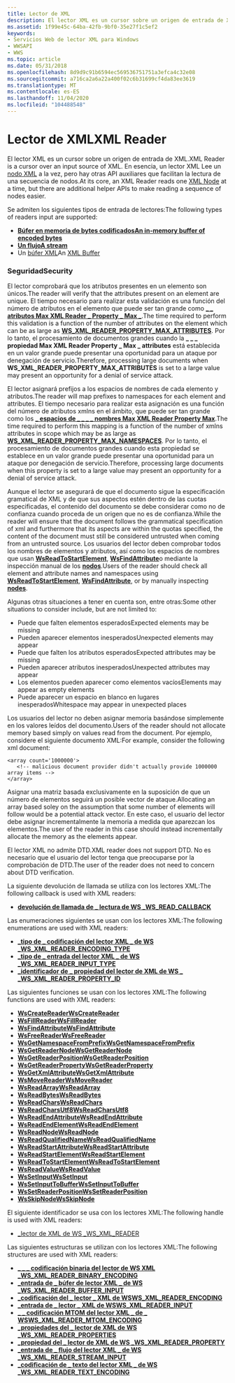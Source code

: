 ```yaml
---
title: Lector de XML
description: El lector XML es un cursor sobre un origen de entrada de XML. En esencia, un lector XML Lee un nodo XML a la vez, pero hay otras API auxiliares que facilitan la lectura de una secuencia de nodos.
ms.assetid: 1f99e45c-64ba-42fb-9bf0-35e27f1c5ef2
keywords:
- Servicios Web de lector XML para Windows
- WWSAPI
- WWS
ms.topic: article
ms.date: 05/31/2018
ms.openlocfilehash: 8d9d9c91b6594ec569536751751a3efca4c32e08
ms.sourcegitcommit: a716ca2a6a22a400f02c6b31699cf4da83ee3619
ms.translationtype: MT
ms.contentlocale: es-ES
ms.lasthandoff: 11/04/2020
ms.locfileid: "104488548"
---
```

# <a name="xml-reader"></a><span data-ttu-id="56bd6-107">Lector de XML</span><span class="sxs-lookup"><span data-stu-id="56bd6-107">XML Reader</span></span>

<span data-ttu-id="56bd6-108">El lector XML es un cursor sobre un origen de entrada de XML.</span><span class="sxs-lookup"><span data-stu-id="56bd6-108">XML Reader is a cursor over an input source of XML.</span></span> <span data-ttu-id="56bd6-109">En esencia, un lector XML Lee un [nodo XML](xml-node.md) a la vez, pero hay otras API auxiliares que facilitan la lectura de una secuencia de nodos.</span><span class="sxs-lookup"><span data-stu-id="56bd6-109">At its core, an XML Reader reads one [XML Node](xml-node.md) at a time, but there are additional helper APIs to make reading a sequence of nodes easier.</span></span>


<span data-ttu-id="56bd6-110">Se admiten los siguientes tipos de entrada de lectores:</span><span class="sxs-lookup"><span data-stu-id="56bd6-110">The following types of readers input are supported:</span></span>

-   [<span data-ttu-id="56bd6-111">**Búfer en memoria de bytes codificados**</span><span class="sxs-lookup"><span data-stu-id="56bd6-111">**An in-memory buffer of encoded bytes**</span></span>](/windows/desktop/api/WebServices/ns-webservices-ws_xml_reader_buffer_input)
-   [<span data-ttu-id="56bd6-112">**Un flujo**</span><span class="sxs-lookup"><span data-stu-id="56bd6-112">**A stream**</span></span>](/windows/desktop/api/WebServices/ns-webservices-ws_xml_reader_stream_input)
-   <span data-ttu-id="56bd6-113">Un [búfer XML](xml-buffer.md)</span><span class="sxs-lookup"><span data-stu-id="56bd6-113">An [XML Buffer](xml-buffer.md)</span></span>

### <a name="security"></a><span data-ttu-id="56bd6-114">Seguridad</span><span class="sxs-lookup"><span data-stu-id="56bd6-114">Security</span></span>

<span data-ttu-id="56bd6-115">El lector comprobará que los atributos presentes en un elemento son únicos.</span><span class="sxs-lookup"><span data-stu-id="56bd6-115">The reader will verify that the attributes present on an element are unique.</span></span> <span data-ttu-id="56bd6-116">El tiempo necesario para realizar esta validación es una función del número de atributos en el elemento que puede ser tan grande como [**\_ \_ atributos Max XML Reader \_ Property \_ Max \_**](/windows/desktop/api/WebServices/ne-webservices-ws_xml_reader_property_id).</span><span class="sxs-lookup"><span data-stu-id="56bd6-116">The time required to perform this validation is a function of the number of attributes on the element which can be as large as [**WS\_XML\_READER\_PROPERTY\_MAX\_ATTRIBUTES**](/windows/desktop/api/WebServices/ne-webservices-ws_xml_reader_property_id).</span></span> <span data-ttu-id="56bd6-117">Por lo tanto, el procesamiento de documentos grandes cuando la **\_ \_ \_ propiedad Max XML Reader Property \_ Max \_ attributes** está establecida en un valor grande puede presentar una oportunidad para un ataque por denegación de servicio.</span><span class="sxs-lookup"><span data-stu-id="56bd6-117">Therefore, processing large documents when **WS\_XML\_READER\_PROPERTY\_MAX\_ATTRIBUTES** is set to a large value may present an opportunity for a denial of service attack.</span></span>

<span data-ttu-id="56bd6-118">El lector asignará prefijos a los espacios de nombres de cada elemento y atributos.</span><span class="sxs-lookup"><span data-stu-id="56bd6-118">The reader will map prefixes to namespaces for each element and attributes.</span></span> <span data-ttu-id="56bd6-119">El tiempo necesario para realizar esta asignación es una función del número de atributos xmlns en el ámbito, que puede ser tan grande como los [**\_ espacios de \_ \_ \_ \_ nombres Max XML Reader Property Max**](/windows/desktop/api/WebServices/ne-webservices-ws_xml_reader_property_id).</span><span class="sxs-lookup"><span data-stu-id="56bd6-119">The time required to perform this mapping is a function of the number of xmlns attributes in scope which may be as large as [**WS\_XML\_READER\_PROPERTY\_MAX\_NAMESPACES**](/windows/desktop/api/WebServices/ne-webservices-ws_xml_reader_property_id).</span></span> <span data-ttu-id="56bd6-120">Por lo tanto, el procesamiento de documentos grandes cuando esta propiedad se establece en un valor grande puede presentar una oportunidad para un ataque por denegación de servicio.</span><span class="sxs-lookup"><span data-stu-id="56bd6-120">Therefore, processing large documents when this property is set to a large value may present an opportunity for a denial of service attack.</span></span>

<span data-ttu-id="56bd6-121">Aunque el lector se asegurará de que el documento sigue la especificación gramatical de XML y de que sus aspectos estén dentro de las cuotas especificadas, el contenido del documento se debe considerar como no de confianza cuando proceda de un origen que no es de confianza.</span><span class="sxs-lookup"><span data-stu-id="56bd6-121">While the reader will ensure that the document follows the grammatical specification of xml and furthermore that its aspects are within the quotas specified, the content of the document must still be considered untrusted when coming from an untrusted source.</span></span> <span data-ttu-id="56bd6-122">Los usuarios del lector deben comprobar todos los nombres de elementos y atributos, así como los espacios de nombres que usan [**WsReadToStartElement**](/windows/desktop/api/WebServices/nf-webservices-wsreadtostartelement), [**WsFindAttribute**](/windows/desktop/api/WebServices/nf-webservices-wsfindattribute)o mediante la inspección manual de los [**nodos**](/windows/desktop/api/WebServices/ns-webservices-ws_xml_node).</span><span class="sxs-lookup"><span data-stu-id="56bd6-122">Users of the reader should check all element and attribute names and namespaces using [**WsReadToStartElement**](/windows/desktop/api/WebServices/nf-webservices-wsreadtostartelement), [**WsFindAttribute**](/windows/desktop/api/WebServices/nf-webservices-wsfindattribute), or by manually inspecting [**nodes**](/windows/desktop/api/WebServices/ns-webservices-ws_xml_node).</span></span>

<span data-ttu-id="56bd6-123">Algunas otras situaciones a tener en cuenta son, entre otras:</span><span class="sxs-lookup"><span data-stu-id="56bd6-123">Some other situations to consider include, but are not limited to:</span></span>

-   <span data-ttu-id="56bd6-124">Puede que falten elementos esperados</span><span class="sxs-lookup"><span data-stu-id="56bd6-124">Expected elements may be missing</span></span>
-   <span data-ttu-id="56bd6-125">Pueden aparecer elementos inesperados</span><span class="sxs-lookup"><span data-stu-id="56bd6-125">Unexpected elements may appear</span></span>
-   <span data-ttu-id="56bd6-126">Puede que falten los atributos esperados</span><span class="sxs-lookup"><span data-stu-id="56bd6-126">Expected attributes may be missing</span></span>
-   <span data-ttu-id="56bd6-127">Pueden aparecer atributos inesperados</span><span class="sxs-lookup"><span data-stu-id="56bd6-127">Unexpected attributes may appear</span></span>
-   <span data-ttu-id="56bd6-128">Los elementos pueden aparecer como elementos vacíos</span><span class="sxs-lookup"><span data-stu-id="56bd6-128">Elements may appear as empty elements</span></span>
-   <span data-ttu-id="56bd6-129">Puede aparecer un espacio en blanco en lugares inesperados</span><span class="sxs-lookup"><span data-stu-id="56bd6-129">Whitespace may appear in unexpected places</span></span>

<span data-ttu-id="56bd6-130">Los usuarios del lector no deben asignar memoria basándose simplemente en los valores leídos del documento.</span><span class="sxs-lookup"><span data-stu-id="56bd6-130">Users of the reader should not allocate memory based simply on values read from the document.</span></span> <span data-ttu-id="56bd6-131">Por ejemplo, considere el siguiente documento XML:</span><span class="sxs-lookup"><span data-stu-id="56bd6-131">For example, consider the following xml document:</span></span>

``` syntax
<array count='1000000'>
   <!-- malicious document provider didn't actually provide 1000000 array items -->
</array>
```

<span data-ttu-id="56bd6-132">Asignar una matriz basada exclusivamente en la suposición de que un número de elementos seguirá un posible vector de ataque.</span><span class="sxs-lookup"><span data-stu-id="56bd6-132">Allocating an array based soley on the assumption that some number of elements will follow would be a potential attack vector.</span></span> <span data-ttu-id="56bd6-133">En este caso, el usuario del lector debe asignar incrementalmente la memoria a medida que aparezcan los elementos.</span><span class="sxs-lookup"><span data-stu-id="56bd6-133">The user of the reader in this case should instead incrementally allocate the memory as the elements appear.</span></span>

<span data-ttu-id="56bd6-134">El lector XML no admite DTD.</span><span class="sxs-lookup"><span data-stu-id="56bd6-134">XML reader does not support DTD.</span></span> <span data-ttu-id="56bd6-135">No es necesario que el usuario del lector tenga que preocuparse por la comprobación de DTD.</span><span class="sxs-lookup"><span data-stu-id="56bd6-135">The user of the reader does not need to concern about DTD verification.</span></span>

<span data-ttu-id="56bd6-136">La siguiente devolución de llamada se utiliza con los lectores XML:</span><span class="sxs-lookup"><span data-stu-id="56bd6-136">The following callback is used with XML readers:</span></span>

-   [<span data-ttu-id="56bd6-137">**devolución de llamada de \_ lectura de WS \_**</span><span class="sxs-lookup"><span data-stu-id="56bd6-137">**WS\_READ\_CALLBACK**</span></span>](/windows/desktop/api/WebServices/nc-webservices-ws_read_callback)

<span data-ttu-id="56bd6-138">Las enumeraciones siguientes se usan con los lectores XML:</span><span class="sxs-lookup"><span data-stu-id="56bd6-138">The following enumerations are used with XML readers:</span></span>

-   [<span data-ttu-id="56bd6-139">**\_tipo de \_ codificación del lector XML \_ de WS \_**</span><span class="sxs-lookup"><span data-stu-id="56bd6-139">**WS\_XML\_READER\_ENCODING\_TYPE**</span></span>](/windows/desktop/api/WebServices/ne-webservices-ws_xml_reader_encoding_type)
-   [<span data-ttu-id="56bd6-140">**\_tipo de \_ entrada del lector XML \_ de WS \_**</span><span class="sxs-lookup"><span data-stu-id="56bd6-140">**WS\_XML\_READER\_INPUT\_TYPE**</span></span>](/windows/desktop/api/WebServices/ne-webservices-ws_xml_reader_input_type)
-   [<span data-ttu-id="56bd6-141">**\_identificador de \_ propiedad del lector de XML de WS \_ \_**</span><span class="sxs-lookup"><span data-stu-id="56bd6-141">**WS\_XML\_READER\_PROPERTY\_ID**</span></span>](/windows/desktop/api/WebServices/ne-webservices-ws_xml_reader_property_id)

<span data-ttu-id="56bd6-142">Las siguientes funciones se usan con los lectores XML:</span><span class="sxs-lookup"><span data-stu-id="56bd6-142">The following functions are used with XML readers:</span></span>

-   [<span data-ttu-id="56bd6-143">**WsCreateReader**</span><span class="sxs-lookup"><span data-stu-id="56bd6-143">**WsCreateReader**</span></span>](/windows/desktop/api/WebServices/nf-webservices-wscreatereader)
-   [<span data-ttu-id="56bd6-144">**WsFillReader**</span><span class="sxs-lookup"><span data-stu-id="56bd6-144">**WsFillReader**</span></span>](/windows/desktop/api/WebServices/nf-webservices-wsfillreader)
-   [<span data-ttu-id="56bd6-145">**WsFindAttribute**</span><span class="sxs-lookup"><span data-stu-id="56bd6-145">**WsFindAttribute**</span></span>](/windows/desktop/api/WebServices/nf-webservices-wsfindattribute)
-   [<span data-ttu-id="56bd6-146">**WsFreeReader**</span><span class="sxs-lookup"><span data-stu-id="56bd6-146">**WsFreeReader**</span></span>](/windows/desktop/api/WebServices/nf-webservices-wsfreereader)
-   [<span data-ttu-id="56bd6-147">**WsGetNamespaceFromPrefix**</span><span class="sxs-lookup"><span data-stu-id="56bd6-147">**WsGetNamespaceFromPrefix**</span></span>](/windows/desktop/api/WebServices/nf-webservices-wsgetnamespacefromprefix)
-   [<span data-ttu-id="56bd6-148">**WsGetReaderNode**</span><span class="sxs-lookup"><span data-stu-id="56bd6-148">**WsGetReaderNode**</span></span>](/windows/desktop/api/WebServices/nf-webservices-wsgetreadernode)
-   [<span data-ttu-id="56bd6-149">**WsGetReaderPosition**</span><span class="sxs-lookup"><span data-stu-id="56bd6-149">**WsGetReaderPosition**</span></span>](/windows/desktop/api/WebServices/nf-webservices-wsgetreaderposition)
-   [<span data-ttu-id="56bd6-150">**WsGetReaderProperty**</span><span class="sxs-lookup"><span data-stu-id="56bd6-150">**WsGetReaderProperty**</span></span>](/windows/desktop/api/WebServices/nf-webservices-wsgetreaderproperty)
-   [<span data-ttu-id="56bd6-151">**WsGetXmlAttribute**</span><span class="sxs-lookup"><span data-stu-id="56bd6-151">**WsGetXmlAttribute**</span></span>](/windows/desktop/api/WebServices/nf-webservices-wsgetxmlattribute)
-   [<span data-ttu-id="56bd6-152">**WsMoveReader**</span><span class="sxs-lookup"><span data-stu-id="56bd6-152">**WsMoveReader**</span></span>](/windows/desktop/api/WebServices/nf-webservices-wsmovereader)
-   [<span data-ttu-id="56bd6-153">**WsReadArray**</span><span class="sxs-lookup"><span data-stu-id="56bd6-153">**WsReadArray**</span></span>](/windows/desktop/api/WebServices/nf-webservices-wsreadarray)
-   [<span data-ttu-id="56bd6-154">**WsReadBytes**</span><span class="sxs-lookup"><span data-stu-id="56bd6-154">**WsReadBytes**</span></span>](/windows/desktop/api/WebServices/nf-webservices-wsreadbytes)
-   [<span data-ttu-id="56bd6-155">**WsReadChars**</span><span class="sxs-lookup"><span data-stu-id="56bd6-155">**WsReadChars**</span></span>](/windows/desktop/api/WebServices/nf-webservices-wsreadchars)
-   [<span data-ttu-id="56bd6-156">**WsReadCharsUtf8**</span><span class="sxs-lookup"><span data-stu-id="56bd6-156">**WsReadCharsUtf8**</span></span>](/windows/desktop/api/WebServices/nf-webservices-wsreadcharsutf8)
-   [<span data-ttu-id="56bd6-157">**WsReadEndAttribute**</span><span class="sxs-lookup"><span data-stu-id="56bd6-157">**WsReadEndAttribute**</span></span>](/windows/desktop/api/WebServices/nf-webservices-wsreadendattribute)
-   [<span data-ttu-id="56bd6-158">**WsReadEndElement**</span><span class="sxs-lookup"><span data-stu-id="56bd6-158">**WsReadEndElement**</span></span>](/windows/desktop/api/WebServices/nf-webservices-wsreadendelement)
-   [<span data-ttu-id="56bd6-159">**WsReadNode**</span><span class="sxs-lookup"><span data-stu-id="56bd6-159">**WsReadNode**</span></span>](/windows/desktop/api/WebServices/nf-webservices-wsreadnode)
-   [<span data-ttu-id="56bd6-160">**WsReadQualifiedName**</span><span class="sxs-lookup"><span data-stu-id="56bd6-160">**WsReadQualifiedName**</span></span>](/windows/desktop/api/WebServices/nf-webservices-wsreadqualifiedname)
-   [<span data-ttu-id="56bd6-161">**WsReadStartAttribute**</span><span class="sxs-lookup"><span data-stu-id="56bd6-161">**WsReadStartAttribute**</span></span>](/windows/desktop/api/WebServices/nf-webservices-wsreadstartattribute)
-   [<span data-ttu-id="56bd6-162">**WsReadStartElement**</span><span class="sxs-lookup"><span data-stu-id="56bd6-162">**WsReadStartElement**</span></span>](/windows/desktop/api/WebServices/nf-webservices-wsreadstartelement)
-   [<span data-ttu-id="56bd6-163">**WsReadToStartElement**</span><span class="sxs-lookup"><span data-stu-id="56bd6-163">**WsReadToStartElement**</span></span>](/windows/desktop/api/WebServices/nf-webservices-wsreadtostartelement)
-   [<span data-ttu-id="56bd6-164">**WsReadValue**</span><span class="sxs-lookup"><span data-stu-id="56bd6-164">**WsReadValue**</span></span>](/windows/desktop/api/WebServices/nf-webservices-wsreadvalue)
-   [<span data-ttu-id="56bd6-165">**WsSetInput**</span><span class="sxs-lookup"><span data-stu-id="56bd6-165">**WsSetInput**</span></span>](/windows/desktop/api/WebServices/nf-webservices-wssetinput)
-   [<span data-ttu-id="56bd6-166">**WsSetInputToBuffer**</span><span class="sxs-lookup"><span data-stu-id="56bd6-166">**WsSetInputToBuffer**</span></span>](/windows/desktop/api/WebServices/nf-webservices-wssetinputtobuffer)
-   [<span data-ttu-id="56bd6-167">**WsSetReaderPosition**</span><span class="sxs-lookup"><span data-stu-id="56bd6-167">**WsSetReaderPosition**</span></span>](/windows/desktop/api/WebServices/nf-webservices-wssetreaderposition)
-   [<span data-ttu-id="56bd6-168">**WsSkipNode**</span><span class="sxs-lookup"><span data-stu-id="56bd6-168">**WsSkipNode**</span></span>](/windows/desktop/api/WebServices/nf-webservices-wsskipnode)

<span data-ttu-id="56bd6-169">El siguiente identificador se usa con los lectores XML:</span><span class="sxs-lookup"><span data-stu-id="56bd6-169">The following handle is used with XML readers:</span></span>

-   [<span data-ttu-id="56bd6-170">\_lector de XML de WS \_</span><span class="sxs-lookup"><span data-stu-id="56bd6-170">WS\_XML\_READER</span></span>](ws-xml-reader.md)

<span data-ttu-id="56bd6-171">Las siguientes estructuras se utilizan con los lectores XML:</span><span class="sxs-lookup"><span data-stu-id="56bd6-171">The following structures are used with XML readers:</span></span>

-   [<span data-ttu-id="56bd6-172">**\_ \_ \_ codificación binaria del lector de WS XML \_**</span><span class="sxs-lookup"><span data-stu-id="56bd6-172">**WS\_XML\_READER\_BINARY\_ENCODING**</span></span>](/windows/desktop/api/WebServices/ns-webservices-ws_xml_reader_binary_encoding)
-   [<span data-ttu-id="56bd6-173">**\_entrada de \_ búfer de lector XML \_ de WS \_**</span><span class="sxs-lookup"><span data-stu-id="56bd6-173">**WS\_XML\_READER\_BUFFER\_INPUT**</span></span>](/windows/desktop/api/WebServices/ns-webservices-ws_xml_reader_buffer_input)
-   [<span data-ttu-id="56bd6-174">**\_codificación del \_ lector \_ XML de WS**</span><span class="sxs-lookup"><span data-stu-id="56bd6-174">**WS\_XML\_READER\_ENCODING**</span></span>](/windows/desktop/api/WebServices/ns-webservices-ws_xml_reader_encoding)
-   [<span data-ttu-id="56bd6-175">**\_entrada de \_ lector \_ XML de WS**</span><span class="sxs-lookup"><span data-stu-id="56bd6-175">**WS\_XML\_READER\_INPUT**</span></span>](/windows/desktop/api/WebServices/ns-webservices-ws_xml_reader_input)
-   [<span data-ttu-id="56bd6-176">**\_ \_ codificación MTOM del lector XML \_ de \_ WS**</span><span class="sxs-lookup"><span data-stu-id="56bd6-176">**WS\_XML\_READER\_MTOM\_ENCODING**</span></span>](/windows/desktop/api/WebServices/ns-webservices-ws_xml_reader_mtom_encoding)
-   [<span data-ttu-id="56bd6-177">**\_propiedades del \_ lector de XML de WS \_**</span><span class="sxs-lookup"><span data-stu-id="56bd6-177">**WS\_XML\_READER\_PROPERTIES**</span></span>](/windows/desktop/api/WebServices/ns-webservices-ws_xml_reader_properties)
-   [<span data-ttu-id="56bd6-178">**\_propiedad del \_ lector de XML de WS \_**</span><span class="sxs-lookup"><span data-stu-id="56bd6-178">**WS\_XML\_READER\_PROPERTY**</span></span>](/windows/desktop/api/WebServices/ns-webservices-ws_xml_reader_property)
-   [<span data-ttu-id="56bd6-179">**\_entrada de \_ flujo del lector XML \_ de WS \_**</span><span class="sxs-lookup"><span data-stu-id="56bd6-179">**WS\_XML\_READER\_STREAM\_INPUT**</span></span>](/windows/desktop/api/WebServices/ns-webservices-ws_xml_reader_stream_input)
-   [<span data-ttu-id="56bd6-180">**\_codificación de \_ texto del lector XML \_ de WS \_**</span><span class="sxs-lookup"><span data-stu-id="56bd6-180">**WS\_XML\_READER\_TEXT\_ENCODING**</span></span>](/windows/desktop/api/WebServices/ns-webservices-ws_xml_reader_text_encoding)

 

 




